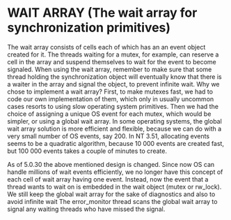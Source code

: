 
WAIT ARRAY (The wait array for synchronization primitives)
==========================================================

The wait array consists of cells each of which has an an event object created
for it. The threads waiting for a mutex, for example, can reserve a cell
in the array and suspend themselves to wait for the event to become signaled.
When using the wait array, remember to make sure that some thread holding
the synchronization object will eventually know that there is a waiter in
the array and signal the object, to prevent infinite wait.  Why we chose
to implement a wait array? First, to make mutexes fast, we had to code
our own implementation of them, which only in usually uncommon cases
resorts to using slow operating system primitives. Then we had the choice of
assigning a unique OS event for each mutex, which would be simpler, or
using a global wait array. In some operating systems, the global wait
array solution is more efficient and flexible, because we can do with
a very small number of OS events, say 200. In NT 3.51, allocating events
seems to be a quadratic algorithm, because 10 000 events are created fast,
but 100 000 events takes a couple of minutes to create.

As of 5.0.30 the above mentioned design is changed. Since now OS can handle
millions of wait events efficiently, we no longer have this concept of each
cell of wait array having one event.  Instead, now the event that a thread
wants to wait on is embedded in the wait object (mutex or rw_lock). We still
keep the global wait array for the sake of diagnostics and also to avoid
infinite wait The error_monitor thread scans the global wait array to signal
any waiting threads who have missed the signal.

